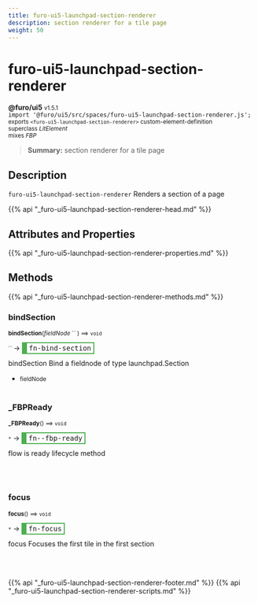 ```yaml
---
title: furo-ui5-launchpad-section-renderer
description: section renderer for a tile page
weight: 50
---
```


# furo-ui5-launchpad-section-renderer
**@furo/ui5** <small>v1.5.1</small>
<br>`import '@furo/ui5/src/spaces/furo-ui5-launchpad-section-renderer.js';`<small>
<br>exports `<furo-ui5-launchpad-section-renderer>` custom-element-definition
<br>superclass *LitElement*
<br> mixes *FBP*</small>

> **Summary:** section renderer for a tile page

## Description

`furo-ui5-launchpad-section-renderer`
 Renders a section of a page

{{% api "_furo-ui5-launchpad-section-renderer-head.md" %}}

## Attributes and Properties
{{% api "_furo-ui5-launchpad-section-renderer-properties.md" %}}






## Methods
{{% api "_furo-ui5-launchpad-section-renderer-methods.md" %}}


### **bindSection**
<small>**bindSection**(*fieldNode* `` ) ⟹ `void`</small>

<small>`` </small> →
<span  style="border-width:2px 2px 2px 10px; border-style: solid;border-color:  rgb(76, 175, 80);font-family:monospace; padding:2px 4px;">fn-bind-section</span>

bindSection Bind a fieldnode of type launchpad.Section

- <small>fieldNode </small>
<br><br>

### **_FBPReady**
<small>**_FBPReady**() ⟹ `void`</small>

<small>`*`</small> →
<span  style="border-width:2px 2px 2px 10px; border-style: solid;border-color:  rgb(76, 175, 80);font-family:monospace; padding:2px 4px;">fn--fbp-ready</span>

flow is ready lifecycle method

<br><br>

### **focus**
<small>**focus**() ⟹ `void`</small>

<small>`*`</small> →
<span  style="border-width:2px 2px 2px 10px; border-style: solid;border-color:  rgb(76, 175, 80);font-family:monospace; padding:2px 4px;">fn-focus</span>

focus Focuses the first tile in the first section

<br><br>




{{% api "_furo-ui5-launchpad-section-renderer-footer.md" %}}
{{% api "_furo-ui5-launchpad-section-renderer-scripts.md" %}}
